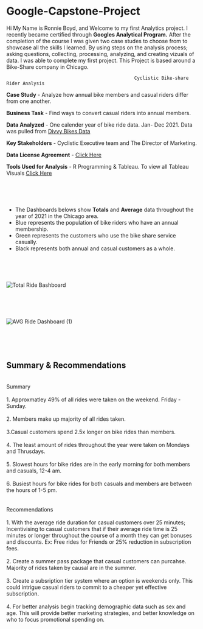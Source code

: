 # Google-Capstone-Project

Hi My Name is Ronnie Boyd, and Welcome to my first Analytics project. I recently became certified through **Googles Analytical Program.** After the completion of the course I was given two case studes to choose from to showcase all the skills I learned. By using steps on the analysis process; asking questions, collecting, processing, analyzing, and creating vizuals of data. I was able to complete my first project.  This Project is based around a Bike-Share company in Chicago.

                                                   Cyclistic Bike-share Rider Analysis
                                                            
                                                            
**Case Study** - Analyze how annual bike members and casual riders differ from one another.

**Business Task** - Find ways to convert casual riders into annual members.

**Data Analyzed** - One calender year of bike ride data. Jan- Dec 2021. Data was pulled from [Divvy Bikes Data](https://divvy-tripdata.s3.amazonaws.com/index.html )

**Key Stakeholders** - Cyclistic Executive team and The Director of Marketing.

**Data License Agreement** - [ Click Here](https://ride.divvybikes.com/data-license-agreement)

**Tools Used for Analysis** - R Programming & Tableau. To view all Tableau Visuals [ Click Here](https://public.tableau.com/app/profile/ronnie3109/viz/ChicagoBikeRides_16639666190670/AVGRideDashboard#1) 

<br>
<br>
<br>







- The Dashboards belows show **Totals** and **Average** data throughout the year of 2021 in the Chicago area. 
- Blue represents the population of bike riders who have an annual membership.
- Green represents the customers who use the bike share service casually.
- Black represents both annual and casual customers as a whole.






<br>
<br>
<br>



![Total Ride Bashboard](https://user-images.githubusercontent.com/105947393/202314174-0f456177-00c0-4ffd-8c4d-3f91cb69fa20.png)

<br>
<br>
<br>



![AVG Ride Dashboard (1)](https://user-images.githubusercontent.com/105947393/202314204-01d7af72-f18a-463b-9902-4ab4e6fb706b.png)

<br>
<br>
<br>

## Summary & Recommendations
<br>
Summary
<br>
<br>
1. Approxmatley 49% of all rides were taken on the weekend. Friday - Sunday.
<br>
<br>
2. Members make up majority of all rides taken.
<br>
<br>
3.Casual customers spend 2.5x longer on bike rides than members.
<br>
<br>
4. The least amount of rides throughout the year were taken on Mondays and Thrusdays.
<br>
<br>
5. Slowest hours for bike rides are in the early morning for both members and casuals, 12-4 am.
<br>
<br>
6. Busiest hours for bike rides for both casuals and members are between the hours of 1-5 pm.
<br>
<br>
<br>
Recommendations
<br>
<br>
1. With the average ride duration for casual customers over 25 minutes; Incentivising to casual customers that if their average ride time is 25 minutes or longer throughout the course of a month they can get bonuses and discounts. Ex: Free rides for Friends or 25% reduction in subscription fees.
<br>
<br>
2. Create a summer pass package that casual customers can purcahse. Majority of rides taken by causal are in the summer.
<br>
<br>
3. Create a subsription tier system where an option is weekends only. This could intrigue casual riders to commit to a cheaper yet effective subscription.
<br>
<br>
4. For better analysis begin tracking demographic data such as sex and age. This will provide better marketing strategies, and better knowledge on who to focus promotional spending on.


